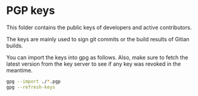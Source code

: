 PGP keys
========

This folder contains the public keys of developers and active contributors.

The keys are mainly used to sign git commits or the build results of Gitian
builds.

You can import the keys into gpg as follows. Also, make sure to fetch the
latest version from the key server to see if any key was revoked in the
meantime.

```sh
gpg --import ./*.pgp
gpg --refresh-keys
```
